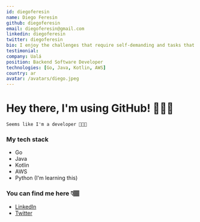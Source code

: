 ```yaml
---
id: diegoferesin
name: Diego Feresin
github: diegoferesin
email: diegoferesin@gmail.com
linkedin: diegoferesin
twitter: diegoferesin
bio: I enjoy the challenges that require self-demanding and tasks that involve the use of creativity. I dream of the problems to be solved, since I constantly think of ideas and ways to approach them, in order to obtain the best results. Passionate about what I do, I look for excellence in products and information that makes a difference when making correct decisions. I am always learning something, I am currently growing as a golang developer and I am learning AWS.
testimonial: 
company: Ualá
position: Backend Software Developer
technologies: [Go, Java, Kotlin, AWS]
country: ar
avatar: /avatars/diego.jpeg
---
```


# Hey there, I'm using GitHub! 🙋🏻‍♂️

```Seems like I'm a developer 👨🏻‍💻```

### My tech stack
* Go
* Java
* Kotlin
* AWS
* Python (I'm learning this)

### You can find me here 👇🏽
* [LinkedIn](https://linkedin.com/in/diegoferesin)
* [Twitter](https://twitter.com/diegoferesin)
